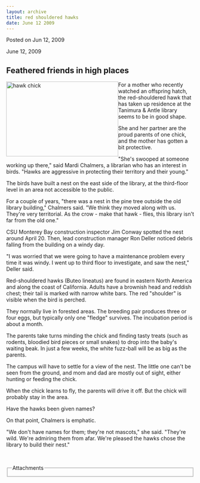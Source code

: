 ```yaml
---
layout: archive
title: red shouldered hawks
date: June 12 2009
---
```





<span class="date">Posted on Jun 12, 2009    </span>
<p>June 12, 2009</p>
<h2><strong>Feathered friends in high places</strong></h2>
<p><img alt="hawk chick" height="200" src="http://news.csumb.edu/sites/default/files/65/igx_migrate/images/a%20hawk%20chick.JPG" style="float:left" width="300">For a mother who recently watched
an offspring hatch, the red-shouldered hawk that has taken up
residence at the Tanimura &amp; Antle library seems to be in good
shape.</img></p>
<p>She and her partner are the proud parents of one chick, and the
mother has gotten a bit protective.</p>
<p>&quot;She&apos;s swooped at someone working up there,&quot; said Mardi
Chalmers, a librarian who has an interest in birds. &quot;Hawks are
aggressive in protecting their territory and their young.&quot;</p>
<p>The birds have built a nest on the east side of the library, at
the third-floor level in an area not accessible to the public.</p>
<p>For a couple of years, &quot;there was a nest in the pine tree
outside the old library building,&quot; Chalmers said. &quot;We think they
moved along with us. They&apos;re very territorial. As the crow - make
that hawk - flies, this library isn&apos;t far from the old one.&quot;</p>
<p>CSU Monterey Bay construction inspector Jim Conway spotted the
nest around April 20. Then, lead construction manager Ron Deller
noticed debris falling from the building on a windy day.</p>
<p>&quot;I was worried that we were going to have a maintenance problem
every time it was windy. I went up to third floor to investigate,
and saw the nest,&quot; Deller said.</p>
<p>Red-shouldered hawks (Buteo lineatus) are found in eastern North
America and along the coast of California. Adults have a brownish
head and reddish chest; their tail is marked with narrow white
bars. The red &quot;shoulder&quot; is visible when the bird is perched.</p>
<p>They normally live in forested areas. The breeding pair produces
three or four eggs, but typically only one &quot;fledge&quot; survives. The
incubation period is about a month.</p>
<p>The parents take turns minding the chick and finding tasty
treats (such as rodents, bloodied bird pieces or small snakes) to
drop into the baby&apos;s waiting beak. In just a few weeks, the white
fuzz-ball will be as big as the parents.</p>
<p>The campus will have to settle for a view of the nest. The
little one can&apos;t be seen from the ground, and mom and dad are
mostly out of sight, either hunting or feeding the chick.</p>
<p>When the chick learns to fly, the parents will drive it off. But
the chick will probably stay in the area.</p>
<p>Have the hawks been given names?</p>
<p>On that point, Chalmers is emphatic.</p>
<p>&quot;We don&apos;t have names for them; they&apos;re not mascots,&quot; she said.
&quot;They&apos;re wild. We&apos;re admiring them from afar. We&apos;re pleased the
hawks chose the library to build their nest.&quot;</p>
<p>&#xA0;</p>
<fieldset class="fieldgroup group-attachments">
<legend>Attachments</legend>
<div class="field field-type-emvideo field-field-attach-video">
<div class="field-items">
<div class="field-item odd">
<div class="emvideo emvideo-video emvideo-"/>
</div>
</div>
</div>
</fieldset>





